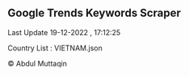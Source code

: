 

## Google Trends Keywords Scraper 
 
Last Update 19-12-2022 , 17:12:25

Country List :
VIETNAM.json



© Abdul Muttaqin 
